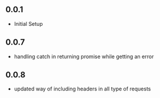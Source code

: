 ## 0.0.1

- Initial Setup

## 0.0.7

- handling catch in returning promise while getting an error

## 0.0.8

- updated way of including headers in all type of requests
